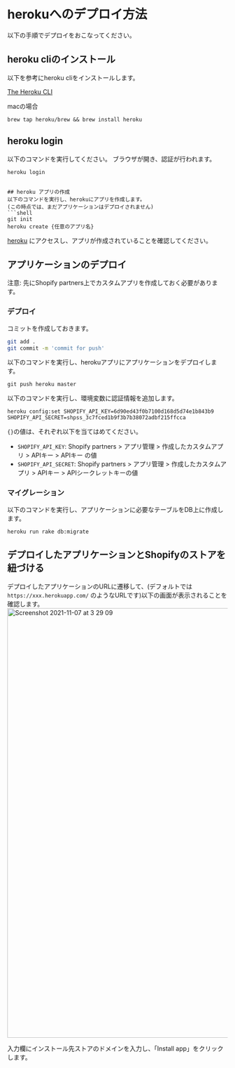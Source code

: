 # herokuへのデプロイ方法

以下の手順でデプロイをおこなってください。

## heroku cliのインストール
以下を参考にheroku cliをインストールします。

[The Heroku CLI](https://devcenter.heroku.com/articles/heroku-cli)

macの場合
```shell
brew tap heroku/brew && brew install heroku
```

## heroku login
以下のコマンドを実行してください。
ブラウザが開き、認証が行われます。
```shell
heroku login


## heroku アプリの作成
以下のコマンドを実行し、herokuにアプリを作成します。
(この時点では、まだアプリケーションはデプロイされません)
```shell
git init
heroku create {任意のアプリ名}
```
[heroku](https://dashboard.heroku.com/apps) にアクセスし、アプリが作成されていることを確認してください。

## アプリケーションのデプロイ

注意: 先にShopify partners上でカスタムアプリを作成しておく必要があります。

### デプロイ

コミットを作成しておきます。
```sh
git add .
git commit -m 'commit for push'
```

以下のコマンドを実行し、herokuアプリにアプリケーションをデプロイします。
```shell
git push heroku master
```

以下のコマンドを実行し、環境変数に認証情報を追加します。
```shell
heroku config:set SHOPIFY_API_KEY=6d90ed43f0b7100d168d5d74e1b843b9 SHOPIFY_API_SECRET=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
```
`{}`の値は、それぞれ以下を当てはめてください。
- `SHOPIFY_API_KEY`: Shopify partners > アプリ管理 > 作成したカスタムアプリ > APIキー > APIキー の値
- `SHOPIFY_API_SECRET`: Shopify partners > アプリ管理 > 作成したカスタムアプリ > APIキー > APIシークレットキーの値

### マイグレーション

以下のコマンドを実行し、アプリケーションに必要なテーブルをDB上に作成します。
```shell
heroku run rake db:migrate
```

## デプロイしたアプリケーションとShopifyのストアを紐づける
デプロイしたアプリケーションのURLに遷移して、(デフォルトでは `https://xxx.herokuapp.com/` のようなURLです)以下の画面が表示されることを確認します。
<img width="979" alt="Screenshot 2021-11-07 at 3 29 09" src="https://user-images.githubusercontent.com/31527437/140620115-df3c1885-c207-4635-9d1e-69bfa8135f32.png">

入力欄にインストール先ストアのドメインを入力し、「Install app」をクリックします。
